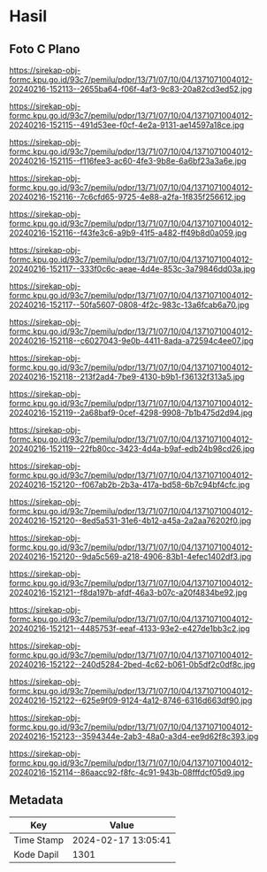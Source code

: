 # Hasil

## Foto C Plano

https://sirekap-obj-formc.kpu.go.id/93c7/pemilu/pdpr/13/71/07/10/04/1371071004012-20240216-152113--2655ba64-f06f-4af3-9c83-20a82cd3ed52.jpg

https://sirekap-obj-formc.kpu.go.id/93c7/pemilu/pdpr/13/71/07/10/04/1371071004012-20240216-152115--491d53ee-f0cf-4e2a-9131-ae14597a18ce.jpg

https://sirekap-obj-formc.kpu.go.id/93c7/pemilu/pdpr/13/71/07/10/04/1371071004012-20240216-152115--f116fee3-ac60-4fe3-9b8e-6a6bf23a3a6e.jpg

https://sirekap-obj-formc.kpu.go.id/93c7/pemilu/pdpr/13/71/07/10/04/1371071004012-20240216-152116--7c6cfd65-9725-4e88-a2fa-1f835f256612.jpg

https://sirekap-obj-formc.kpu.go.id/93c7/pemilu/pdpr/13/71/07/10/04/1371071004012-20240216-152116--f43fe3c6-a9b9-41f5-a482-ff49b8d0a059.jpg

https://sirekap-obj-formc.kpu.go.id/93c7/pemilu/pdpr/13/71/07/10/04/1371071004012-20240216-152117--333f0c6c-aeae-4d4e-853c-3a79846dd03a.jpg

https://sirekap-obj-formc.kpu.go.id/93c7/pemilu/pdpr/13/71/07/10/04/1371071004012-20240216-152117--50fa5607-0808-4f2c-983c-13a6fcab6a70.jpg

https://sirekap-obj-formc.kpu.go.id/93c7/pemilu/pdpr/13/71/07/10/04/1371071004012-20240216-152118--c6027043-9e0b-4411-8ada-a72594c4ee07.jpg

https://sirekap-obj-formc.kpu.go.id/93c7/pemilu/pdpr/13/71/07/10/04/1371071004012-20240216-152118--213f2ad4-7be9-4130-b9b1-f36132f313a5.jpg

https://sirekap-obj-formc.kpu.go.id/93c7/pemilu/pdpr/13/71/07/10/04/1371071004012-20240216-152119--2a68baf9-0cef-4298-9908-7b1b475d2d94.jpg

https://sirekap-obj-formc.kpu.go.id/93c7/pemilu/pdpr/13/71/07/10/04/1371071004012-20240216-152119--22fb80cc-3423-4d4a-b9af-edb24b98cd26.jpg

https://sirekap-obj-formc.kpu.go.id/93c7/pemilu/pdpr/13/71/07/10/04/1371071004012-20240216-152120--f067ab2b-2b3a-417a-bd58-6b7c94bf4cfc.jpg

https://sirekap-obj-formc.kpu.go.id/93c7/pemilu/pdpr/13/71/07/10/04/1371071004012-20240216-152120--8ed5a531-31e6-4b12-a45a-2a2aa76202f0.jpg

https://sirekap-obj-formc.kpu.go.id/93c7/pemilu/pdpr/13/71/07/10/04/1371071004012-20240216-152120--9da5c569-a218-4906-83b1-4efec1402df3.jpg

https://sirekap-obj-formc.kpu.go.id/93c7/pemilu/pdpr/13/71/07/10/04/1371071004012-20240216-152121--f8da197b-afdf-46a3-b07c-a20f4834be92.jpg

https://sirekap-obj-formc.kpu.go.id/93c7/pemilu/pdpr/13/71/07/10/04/1371071004012-20240216-152121--4485753f-eeaf-4133-93e2-e427de1bb3c2.jpg

https://sirekap-obj-formc.kpu.go.id/93c7/pemilu/pdpr/13/71/07/10/04/1371071004012-20240216-152122--240d5284-2bed-4c62-b061-0b5df2c0df8c.jpg

https://sirekap-obj-formc.kpu.go.id/93c7/pemilu/pdpr/13/71/07/10/04/1371071004012-20240216-152122--625e9f09-9124-4a12-8746-6316d663df90.jpg

https://sirekap-obj-formc.kpu.go.id/93c7/pemilu/pdpr/13/71/07/10/04/1371071004012-20240216-152123--3594344e-2ab3-48a0-a3d4-ee9d62f8c393.jpg

https://sirekap-obj-formc.kpu.go.id/93c7/pemilu/pdpr/13/71/07/10/04/1371071004012-20240216-152114--86aacc92-f8fc-4c91-943b-08fffdcf05d9.jpg


## Metadata

| Key        | Value               |
| ---------- | ------------------- |
| Time Stamp | 2024-02-17 13:05:41 |
| Kode Dapil | 1301                |



